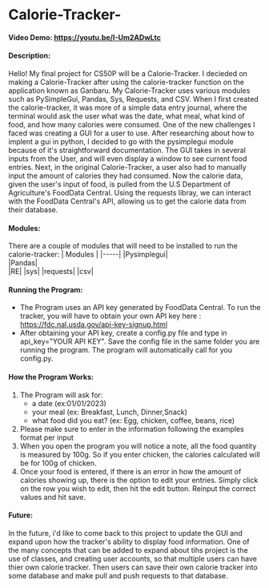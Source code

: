 # Calorie-Tracker-
#### Video Demo: <https://youtu.be/I-Um2ADwLtc>
#### Description: 
Hello! My final project for CS50P will be a Calorie-Tracker. I decieded on making a Calorie-Tracker after using the calorie-tracker function on the application known as Ganbaru. My Calorie-Tracker uses various modules such as PySimpleGui, Pandas, Sys, Requests, and CSV. When I first created the calorie-tracker, it was more of a simple data entry journal, where the terminal would ask the user what was the date, what meal, what kind of food, and how many calories were consumed. One of the new challenges I faced was creating a GUI for a user to use. After researching about how to implent a gui in python, I decided to go with the pysimplegui module because of it's straightforward documentation. The GUI takes in several inputs from the User, and will even display a window to see current food entries. Next, in the original Calorie-Tracker, a user also had to manually input the amount of calories they had consumed. Now the calorie data, given the user's input of food, is pulled from the U.S Department of Agriculture's FoodData Central. Using the requests libray, we can interact with the FoodData Central's API, allowing us to get the calorie data from their database. 




#### Modules:
There are a couple of modules that will need to be installed to run the calorie-tracker:
| Modules |
|-----|
|Pysimplegui|               
|Pandas|              
|RE|
|sys|
|requests|
|csv|



#### Running the Program:
- The Program uses an API key generated by FoodData Central. To run the tracker, you will have to obtain your own API key here : https://fdc.nal.usda.gov/api-key-signup.html
- After obtaining your API key, create a config.py file and type in api_key="YOUR API KEY". Save the config file in the same folder you are running the program. The program will automatically call for you config.py.


#### How the Program Works:
1. The Program will ask for:
    - a date (ex:01/01/2023)
    - your meal (ex: Breakfast, Lunch, Dinner,Snack)
    - what food did you eat? (ex: Egg, chicken, coffee, beans, rice)
2. Please make sure to enter in the information following the examples format per input
3. When you open the program you will notice a note, all the food quantity is measured by 100g. So if you enter chicken, the calories calculated will be for 100g of chicken.
4. Once your food is entered, if there is an error in how the amount of calories showing up, there is the option to edit your entries. Simply click on the row you wish to edit, then hit the edit button. Reinput the correct values and hit save.

#### Future: 
In the future, i'd like to come back to this project to update the GUI and expand upon how the tracker's ability to display food information. One of the many concepts that can be added to expand about tihs project is the use of classes, and creating user accounts, so that multiple users can have thier own calorie tracker. Then users can save their own calorie tracker into some database and make pull and push requests to that database. 
  


